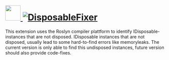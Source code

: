 # [<img src="https://cdn.jsdelivr.net/gh/AdmiringWorm/chocolatey-packages@2a324519b086feb9d82bf8b3e35543c48b9bfa89/icons/disposablefixer.png" height="48" width="48" /> ![DisposableFixer](https://img.shields.io/chocolatey/v/disposablefixer.svg?label=DisposableFixer&style=for-the-badge)](https://chocolatey.org/packages/disposablefixer)

This extension uses the Roslyn compiler plattform to identify IDisposable-instances that are not disposed. IDisposable instances that are not disposed, usually lead to some hard-to-find errors like memoryleaks. The current version is only able to find this undisposed instances, future version should also provide code-fixes.
